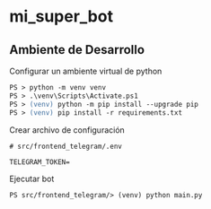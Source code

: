 # mi_super_bot

## Ambiente de Desarrollo

Configurar un ambiente virtual de python

```ps
PS > python -m venv venv
PS > .\venv\Scripts\Activate.ps1
PS > (venv) python -m pip install --upgrade pip
PS > (venv) pip install -r requirements.txt
```

Crear archivo de configuración

```env
# src/frontend_telegram/.env

TELEGRAM_TOKEN=
```

Ejecutar bot
```env
PS src/frontend_telegram/> (venv) python main.py
```